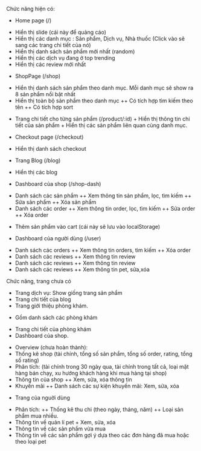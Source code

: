 Chức năng hiện có:

-   Home page (/)

*   Hiển thị slide (cái này để quảng cáo)
*   Hiển thị các danh mục : Sản phẩm, Dịch vụ, Nhà thuốc (Click vào sẽ sang các trang chi tiết của nó)
*   Hiển thị danh sách sản phẩm mới nhất (random)
*   Hiển thị các dịch vụ đang ở top trending
*   Hiển thị các review mới nhất

-   ShopPage (/shop)

*   Hiển thị danh sách sản phẩm theo danh mục. Mỗi danh mục sẽ show ra 8 sản phẩm nổi bật nhất
*   Hiển thị toàn bộ sản phẩm theo danh mục
    ++ Có tích hợp tìm kiếm theo tên
    ++ Có tích hợp sort

-   Trang chi tiết cho từng sản phẩm (/product/:id) + Hiển thị thông tin chi tiết của sản phẩm + Hiển thị các sản phẩm liên quan cùng danh mục.

-   Checkout page (/checkout)

*   Hiển thị danh sách checkout

-   Trang Blog (/blog)

*   Hiển thị các blog

-   Dashboard của shop (/shop-dash)

*   Danh sách các sản phẩm
    ++ Xem thông tin sản phẩm, lọc, tìm kiếm
    ++ Sửa sản phẩm
    ++ Xóa sản phẩm
*   Danh sách các order
    ++ Xem thông tin order, lọc, tìm kiếm
    ++ Sửa order
    ++ Xóa order

-   Thêm sản phẩm vào cart (cái này sẽ lưu vào localStorage)

-   Dashboard của người dùng (/user)

*   Danh sách các orders
    ++ Xem thông tin orders, tìm kiếm
    ++ Xóa order
*   Danh sách các reviews
    ++ Xem thông tin review
*   Danh sách các reviews
    ++ Xem thông tin review
*   Danh sách các reviews
    ++ Xem thông tin pet, sửa,xóa

    
Chức năng, trang chưa có

-   Trang dịch vụ: Show giống trang sản phẩm
-   Trang chi tiết của blog
-   Trang giới thiệu phòng khám.

*   Gồm danh sách các phòng khám

-   Trang chi tiết của phòng khám
-   Dashboard của shop.

*   Overview (chưa hoàn thành):
*   Thống kê shop (tài chính, tổng số sản phẩm, tổng số order, rating, tổng số rating)
*   Phân tích: (tài chính trong 30 ngày qua, tài chính trong tất cả, loại mặt hàng bán chạy, xu hướng khách hàng khi mua hàng tại shop)
*   Thông tin của shop
    ++ Xem, sửa, xóa thông tin
*   Khuyến mãi
    ++ Danh sách các sự kiện khuyến mãi: Xem, sửa, xóa

-   Trang của nguời dùng

*   Phân tích:
    ++ Thống kê thu chi (theo ngày, tháng, năm)
    ++ Loại sản phẩm mua nhiều.
*   Thông tin về quản lí pet + Xem, sửa, xóa
*   Thông tin về các sản phẩm vừa mua
*   Thông tin về các sản phẩm gợi ý dựa theo các đơn hàng đã mua hoặc theo loại pet
